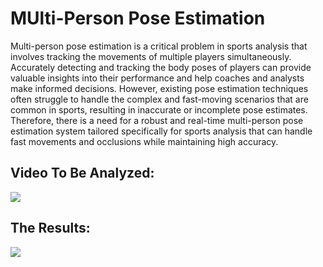 # MUlti-Person Pose Estimation
Multi-person pose estimation is a critical problem in sports analysis that involves tracking the movements of multiple players simultaneously. Accurately detecting and tracking the body poses of players can provide valuable insights into their performance and help coaches and analysts make informed decisions. However, existing pose estimation techniques often struggle to handle the complex and fast-moving scenarios that are common in sports, resulting in inaccurate or incomplete pose estimates. Therefore, there is a need for a robust and real-time multi-person pose estimation system tailored specifically for sports analysis that can handle fast movements and occlusions while maintaining high accuracy.
## Video To Be Analyzed:
![](https://github.com/HashemRawashdeh/Multi-Person-Pose-Estimation/blob/main/TestVideo.gif)
## The Results:
![](https://github.com/HashemRawashdeh/Multi-Person-Pose-Estimation/blob/main/output.gif)
